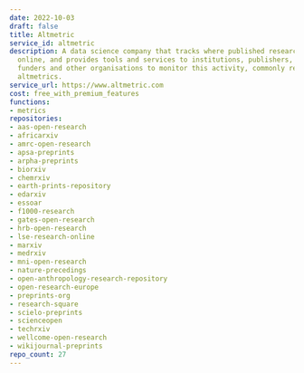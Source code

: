 ```yaml
---
date: 2022-10-03
draft: false
title: Altmetric
service_id: altmetric
description: A data science company that tracks where published research is mentioned
  online, and provides tools and services to institutions, publishers, researchers,
  funders and other organisations to monitor this activity, commonly referred to as
  altmetrics.
service_url: https://www.altmetric.com
cost: free_with_premium_features
functions:
- metrics
repositories:
- aas-open-research
- africarxiv
- amrc-open-research
- apsa-preprints
- arpha-preprints
- biorxiv
- chemrxiv
- earth-prints-repository
- edarxiv
- essoar
- f1000-research
- gates-open-research
- hrb-open-research
- lse-research-online
- marxiv
- medrxiv
- mni-open-research
- nature-precedings
- open-anthropology-research-repository
- open-research-europe
- preprints-org
- research-square
- scielo-preprints
- scienceopen
- techrxiv
- wellcome-open-research
- wikijournal-preprints
repo_count: 27
---
```



